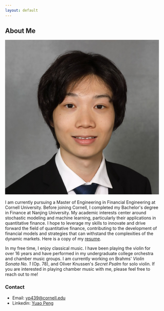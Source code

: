 ```yaml
---
layout: default
---
```


## About Me

<img class="profile-picture" src="avatar.jpg">

I am currently pursuing a Master of Engineering in Financial Engineering at Cornell University. Before joining Cornell, I completed my Bachelor's degree in Finance at Nanjing University. My academic interests center around stochastic modeling and machine learning, particularly their applications in quantitative finance. I hope to leverage my skills to innovate and drive forward the field of quantitative finance, contributing to the development of financial models and strategies that can withstand the complexities of the dynamic markets. Here is a copy of my [resume](https://aolueur.github.io/resume.pdf).

In my free time, I enjoy classical music. I have been playing the violin for over 16 years and have performed in my undergraduate college orchestra and chamber music groups. I am currently working on Brahms' *Violin Sonata No. 1* (Op. 78), and Oliver Knussen's *Secret Psalm* for solo violin. If you are interested in playing chamber music with me, please feel free to reach out to me!

### Contact

* Email: [yp439@cornell.edu](mailto:yp439@cornell.edu)
* Linkedin: [Yuao Peng](https://www.linkedin.com/in/yuao-peng-b1364125a)